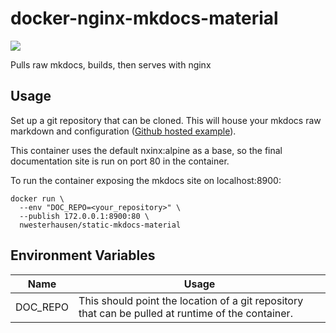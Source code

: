 # docker-nginx-mkdocs-material

[![](https://images.microbadger.com/badges/image/nwesterhausen/static-mkdocs-material.svg)](https://microbadger.com/images/nwesterhausen/static-mkdocs-material "Get your own image badge on microbadger.com")

Pulls raw mkdocs, builds, then serves with nginx

## Usage

Set up a git repository that can be cloned. This will house your mkdocs raw markdown and configuration ([Github hosted example]()).

This container uses the default nxinx:alpine as a base, so the final documentation site is run on port 80 in the container.

To run the container exposing the mkdocs site on localhost:8900:

```
docker run \
  --env "DOC_REPO=<your_repository>" \
  --publish 172.0.0.1:8900:80 \
  nwesterhausen/static-mkdocs-material
```

## Environment Variables

| Name     | Usage                                                                                              |
| -------- | -------------------------------------------------------------------------------------------------- |
| DOC_REPO | This should point the location of a git repository that can be pulled at runtime of the container. |
